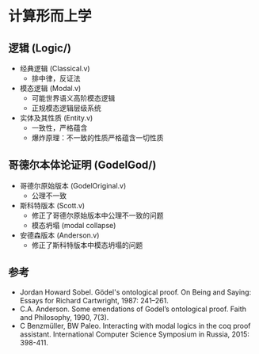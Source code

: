 # 计算形而上学

## 逻辑 (Logic/)
- 经典逻辑 (Classical.v)
  - 排中律，反证法
- 模态逻辑 (Modal.v)
  - 可能世界语义高阶模态逻辑
  - 正规模态逻辑层级系统
- 实体及其性质 (Entity.v)
  - 一致性，严格蕴含
  - 爆炸原理：不一致的性质严格蕴含一切性质

## 哥德尔本体论证明 (GodelGod/)
- 哥德尔原始版本 (GodelOriginal.v)
  - 公理不一致
- 斯科特版本 (Scott.v)
  - 修正了哥德尔原始版本中公理不一致的问题
  - 模态坍塌 (modal collapse)
- 安德森版本 (Anderson.v)
  - 修正了斯科特版本中模态坍塌的问题

## 参考
- Jordan Howard Sobel. Gödel's ontological proof. On Being and Saying: Essays for Richard Cartwright, 1987: 241–261.
- C.A. Anderson. Some emendations of Godel’s ontological proof. Faith and Philosophy, 1990, 7(3).
- C Benzmüller, BW Paleo. Interacting with modal logics in the coq proof assistant. International Computer Science Symposium in Russia, 2015: 398-411.
